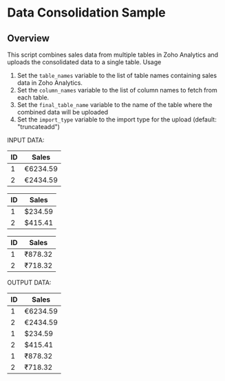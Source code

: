 # Data Consolidation Sample

## Overview
This script combines sales data from multiple tables in Zoho Analytics and uploads the consolidated data to a single table.
Usage

1. Set the `table_names` variable to the list of table names containing sales data in Zoho Analytics.
2. Set the `column_names` variable to the list of column names to fetch from each table.
3. Set the `final_table_name` variable to the name of the table where the combined data will be uploaded
4. Set the `import_type` variable to the import type for the upload (default: "truncateadd")


INPUT DATA:

| ID | Sales    |
|----|----------|
| 1  | €6234.59 |
| 2  | €2434.59 |



| ID | Sales   |
|----|---------|
| 1  | $234.59 |
| 2  | $415.41 |


| ID | Sales   |
|----|---------|
| 1  | ₹878.32 |
| 2  | ₹718.32 |


OUTPUT DATA:

| ID | Sales    |
|----|----------|
| 1  | €6234.59 |
| 2  | €2434.59 |
| 1  | $234.59  |
| 2  | $415.41  |
| 1  | ₹878.32  |
| 2  | ₹718.32  |










